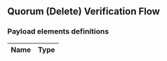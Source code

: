 Quorum (Delete) Verification Flow
--------------

### Payload elements definitions

Name | Type 
--- | --- 
